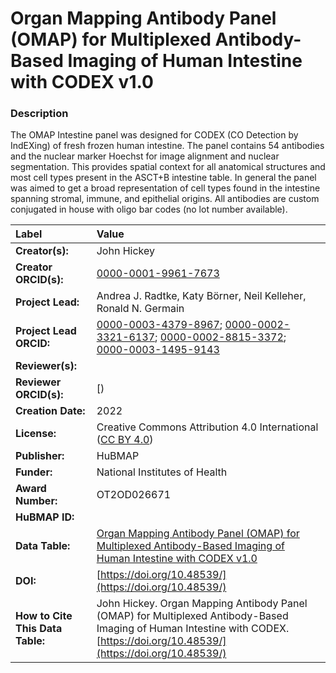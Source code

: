 # Organ Mapping Antibody Panel (OMAP) for Multiplexed Antibody-Based Imaging of Human Intestine with CODEX v1.0

### Description
The OMAP Intestine panel was designed for CODEX (CO Detection by IndEXing) of fresh frozen human intestine. The panel contains 54 antibodies and the nuclear marker Hoechst for image alignment and nuclear segmentation. This provides spatial context for all anatomical structures and most cell types present in the ASCT+B intestine table. In general the panel was aimed to get a broad representation of cell types found in the intestine spanning stromal, immune, and epithelial origins. All antibodies are custom conjugated in house with oligo bar codes (no lot number available).



| Label | Value |
| :------------- |:-------------|
| **Creator(s):** | John Hickey |
| **Creator ORCID(s):** | [0000-0001-9961-7673](https://orcid.org/0000-0001-9961-7673) |
| **Project Lead:** | Andrea J. Radtke, Katy B&ouml;rner, Neil Kelleher, Ronald N. Germain |
| **Project Lead ORCID:** | [0000-0003-4379-8967](https://orcid.org/0000-0003-4379-8967); [0000-0002-3321-6137](https://orcid.org/0000-0002-3321-6137); [0000-0002-8815-3372](https://orcid.org/0000-0002-8815-3372); [0000-0003-1495-9143](https://orcid.org/0000-0003-1495-9143) |
| **Reviewer(s):** | 
| **Reviewer ORCID(s):** |[)
| **Creation Date:** | 2022 |
| **License:** | Creative Commons Attribution 4.0 International ([CC BY 4.0](https://creativecommons.org/licenses/by/4.0/)) |
| **Publisher:** | HuBMAP |
| **Funder:** | National Institutes of Health |
| **Award Number:** | OT2OD026671 |
| **HuBMAP ID:** | |
| **Data Table:** | [Organ Mapping Antibody Panel (OMAP)  for Multiplexed Antibody-Based Imaging of Human Intestine with CODEX v1.0](https://hubmapconsortium.github.io/ccf-releases/v1.2/omap/OMAP_Intestines.csv)  |
| **DOI:** | [https://doi.org/10.48539/](https://doi.org/10.48539/) |
| **How to Cite This Data Table:** |John Hickey. Organ Mapping Antibody Panel (OMAP)  for Multiplexed Antibody-Based Imaging of Human Intestine with CODEX. [https://doi.org/10.48539/](https://doi.org/10.48539/) |

